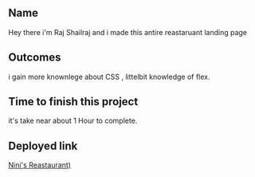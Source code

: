 ## Name

Hey there i'm Raj Shailraj and i made this antire reastaruant landing page

## Outcomes

i gain more knownlege about CSS , littelbit knowledge of flex.


## Time to finish this project

it's take near about 1 Hour to complete.

## Deployed link

[Nini's Reastaurant)](https://street-style-landingg-page.netlify.app)